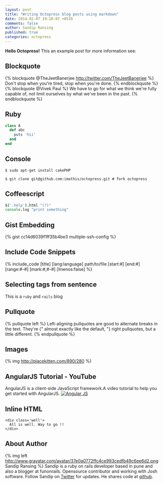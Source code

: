 ```yaml
---
layout: post
title: "Writing Octopress blog posts using markdown"
date: 2014-02-07 19:20:07 +0530
comments: false
author: Sandip Ransing
published: true
categories: octopress 
---
```

**Hello Octopress!**
This an example post for more information see:

## Blockquote
{% blockquote @TheJeetBanerjee http://twitter.com/TheJeetBanerjee %}
Don't stop when you're tired, stop when you're done.
{% endblockquote %}
{% blockquote @Vivek Paul %}
We have to go for what we think we're fully capable of, not limit ourselves by what we've been in the past.
{% endblockquote %}

## Ruby
```ruby
class A
  def abc
    puts 'hii'
  end
end
```

## Console
```console
$ sudo apt-get install cakePHP
```
```
$ git clone git@github.com:imathis/octopress.git # fork octopress
```

## Coffeescript
```coffeescript
$('.help').html "(?)"
console.log "print something"

```

## Gist Embedding
{% gist cc14d6039f1ff35b4be3  multiple-ssh-config %}

## Include Code Snippets
{% include_code [title] [lang:language] path/to/file [start:#] [end:#] [range:#-#] [mark:#,#-#] [linenos:false] %}

## Selecting tags from sentence
This is a `ruby` and `rails` blog

## Pullquote
{% pullquote left %}
Left-aligning pullquotes are good to alternate breaks in the text. They're
{" almost exactly like the default, "} right pullquotes, but a little different.
{% endpullquote %}

## Images
{% img http://placekitten.com/890/280 %}


## AngularJS Tutorial - YouTube
AngularJS is a client-side JavaScript framework.A video tutorial to help you get started with AngularJS.
[![Angular JS](http://img.youtube.com/vi/WuiHuZq_cg4/0.jpg)](http://youtube.com/watch?v=WuiHuZq_cg4)

## Inline HTML
```
<div class='well'>
  All is well. Way to go !!
</div>
```
## About Author
{% img left http://www.gravatar.com/avatar/37e0a0772ffc4ce993cedfb49c6ee6d2.png Sandip Ransing %}
Sandip is a ruby on rails developer based in pune and also a blogger at funonrails. Opensource contributor and working with Josh software. Follow Sandip on [Twitter](http://twitter.com/sandipransing) for updates. He shares code at [github](http://github.com/sandipransing).
